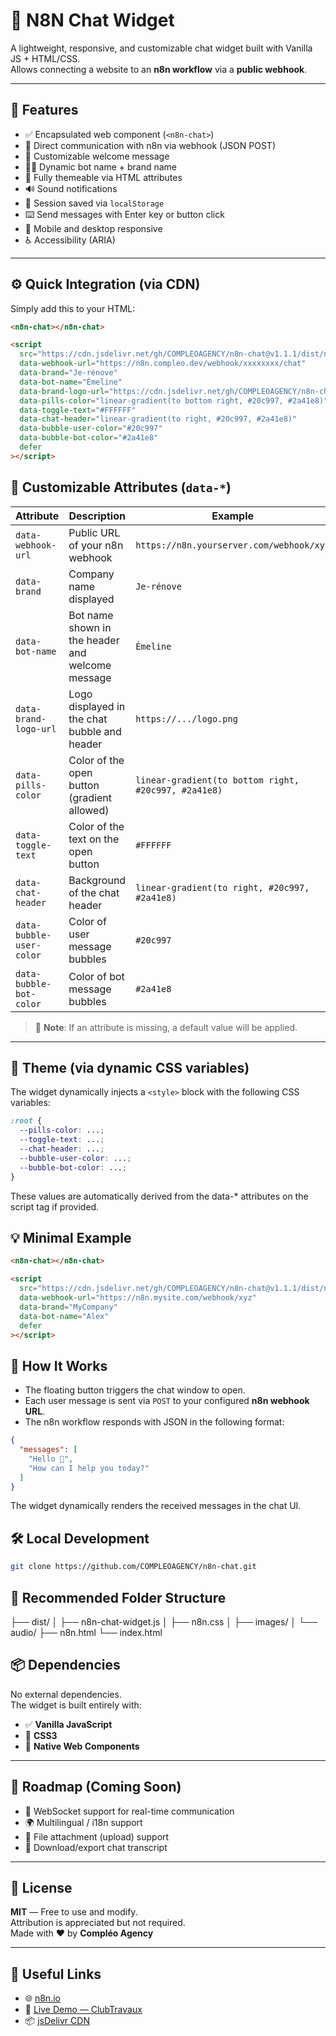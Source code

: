 # 💬 N8N Chat Widget

A lightweight, responsive, and customizable chat widget built with Vanilla JS + HTML/CSS.  
Allows connecting a website to an **n8n workflow** via a **public webhook**.

---

## 🚀 Features

- ✅ Encapsulated web component (`<n8n-chat>`)
- 🔄 Direct communication with n8n via webhook (JSON POST)
- 🧠 Customizable welcome message
- 🧑‍💼 Dynamic bot name + brand name
- 🎨 Fully themeable via HTML attributes
- 🔊 Sound notifications
- 💾 Session saved via `localStorage`
- ⌨️ Send messages with Enter key or button click
- 📱 Mobile and desktop responsive
- ♿️ Accessibility (ARIA)

---

## ⚙️ Quick Integration (via CDN)

Simply add this to your HTML:

```html
<n8n-chat></n8n-chat>

<script
  src="https://cdn.jsdelivr.net/gh/COMPLEOAGENCY/n8n-chat@v1.1.1/dist/n8n-chat-widget.js"
  data-webhook-url="https://n8n.compleo.dev/webhook/xxxxxxxx/chat"
  data-brand="Je-rénove"
  data-bot-name="Émeline"
  data-brand-logo-url="https://cdn.jsdelivr.net/gh/COMPLEOAGENCY/n8n-chat@v1.1.1/dist/images/logo_playmo.png"
  data-pills-color="linear-gradient(to bottom right, #20c997, #2a41e8)"
  data-toggle-text="#FFFFFF"
  data-chat-header="linear-gradient(to right, #20c997, #2a41e8)"
  data-bubble-user-color="#20c997"
  data-bubble-bot-color="#2a41e8"
  defer
></script>
````
## 🧩 Customizable Attributes (`data-*`)

| Attribute                | Description                                       | Example                                                                 |
|--------------------------|-------------------------------------------------|-------------------------------------------------------------------------|
| `data-webhook-url`       | Public URL of your n8n webhook                   | `https://n8n.yourserver.com/webhook/xyz`                               |
| `data-brand`             | Company name displayed                            | `Je-rénove`                                                             |
| `data-bot-name`          | Bot name shown in the header and welcome message| `Émeline`                                                               |
| `data-brand-logo-url`    | Logo displayed in the chat bubble and header     | `https://.../logo.png`                                                  |
| `data-pills-color`       | Color of the open button (gradient allowed)      | `linear-gradient(to bottom right, #20c997, #2a41e8)`                   |
| `data-toggle-text`       | Color of the text on the open button              | `#FFFFFF`                                                               |
| `data-chat-header`       | Background of the chat header                      | `linear-gradient(to right, #20c997, #2a41e8)`                          |
| `data-bubble-user-color` | Color of user message bubbles                      | `#20c997`                                                               |
| `data-bubble-bot-color`  | Color of bot message bubbles                       | `#2a41e8`                                                               |

> 🧠 **Note**: If an attribute is missing, a default value will be applied.

---

## 🎨 Theme (via dynamic CSS variables)

The widget dynamically injects a `<style>` block with the following CSS variables:

```css
:root {
  --pills-color: ...;
  --toggle-text: ...;
  --chat-header: ...;
  --bubble-user-color: ...;
  --bubble-bot-color: ...;
}
````
These values are automatically derived from the data-* attributes on the script tag if provided.

## 💡 Minimal Example

```html
<n8n-chat></n8n-chat>

<script
  src="https://cdn.jsdelivr.net/gh/COMPLEOAGENCY/n8n-chat@v1.1.1/dist/n8n-chat-widget.js"
  data-webhook-url="https://n8n.mysite.com/webhook/xyz"
  data-brand="MyCompany"
  data-bot-name="Alex"
  defer
></script>
````

## 🧠 How It Works

- The floating button triggers the chat window to open.
- Each user message is sent via `POST` to your configured **n8n webhook URL**.
- The n8n workflow responds with JSON in the following format:

```json
{
  "messages": [
    "Hello 👋",
    "How can I help you today?"
  ]
}
````
The widget dynamically renders the received messages in the chat UI.


## 🛠️ Local Development

```bash
git clone https://github.com/COMPLEOAGENCY/n8n-chat.git
````

## 📁 Recommended Folder Structure

├── dist/
│ ├── n8n-chat-widget.js
│ ├── n8n.css
│ ├── images/
│ └── audio/
├── n8n.html
└── index.html

## 📦 Dependencies

No external dependencies.  
The widget is built entirely with:

- ✅ **Vanilla JavaScript**
- 🎨 **CSS3**
- 🔧 **Native Web Components**

---

## 🧾 Roadmap (Coming Soon)

- 🔄 WebSocket support for real-time communication  
- 🌍 Multilingual / i18n support  
- 📎 File attachment (upload) support  
- 🧾 Download/export chat transcript

---

## 📘 License

**MIT** — Free to use and modify.  
Attribution is appreciated but not required.  
Made with ❤️ by **Compléo Agency**

---

## 🔗 Useful Links

- 🌐 [n8n.io](https://n8n.io)
- 💬 [Live Demo — ClubTravaux](https://clubtravaux.com)
- 📦 [jsDelivr CDN](https://cdn.jsdelivr.net/gh/COMPLEOAGENCY/n8n-chat@latest/)